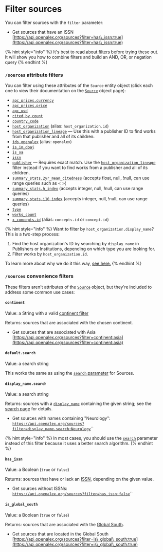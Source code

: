 # Filter sources

You can filter sources with the `filter` parameter:

* Get sources that have an ISSN\
  [https://api.openalex.org/sources?filter=has\_issn:true](https://api.openalex.org/sources?filter=has\_issn:true)

{% hint style="info" %}
It's best to [read about filters](broken-reference) before trying these out. It will show you how to combine filters and build an AND, OR, or negation query
{% endhint %}

### `/sources` attribute filters

You can filter using these attributes of the `Source` entity object (click each one to view their documentation on the [`Source`](broken-reference) object page):

* [`apc_prices.currency`](broken-reference)
* [`apc_prices.price`](broken-reference)
* [`apc_usd`](broken-reference)
* [`cited_by_count`](broken-reference)
* [`country_code`](broken-reference)
* [`host_organization`](broken-reference) (alias: `host_organization.id`)
* [`host_organization_lineage`](broken-reference) — Use this with a publisher ID to find works from that publisher and all of its children.
* [`ids.openalex`](broken-reference) (alias: `openalex`)
* [`is_in_doaj`](broken-reference)
* [`is_oa`](broken-reference)
* [`issn`](broken-reference)
* [`publisher`](broken-reference) — Requires exact match. Use the [`host_organization_lineage`](broken-reference) filter instead if you want to find works from a publisher and all of its children.
* [`summary_stats.2yr_mean_citedness`](broken-reference) (accepts float, null, !null, can use range queries such as < >)
* [`summary_stats.h_index`](broken-reference) (accepts integer, null, !null, can use range queries)
* [`summary_stats.i10_index`](broken-reference) (accepts integer, null, !null, can use range queries)
* [`type`](broken-reference)
* [`works_count`](broken-reference)
* [`x_concepts.id`](broken-reference) (alias: `concepts.id` or `concept.id`)

{% hint style="info" %}
Want to filter by `host_organization.display_name`? This is a two-step process:

1. Find the host organization's ID by searching by `display_name` in Publishers or Institutions, depending on which type you are looking for.
2. Filter works by `host_organization.id`.

To learn more about why we do it this way, [see here.](../search/search-works.md#why-cant-i-search-by-name-of-related-entity-author-name-institution-name-etc.)
{% endhint %}

### `/sources` convenience filters

These filters aren't attributes of the [`Source`](broken-reference) object, but they're included to address some common use cases:

#### `continent`

Value: a String with a valid [continent filter](../../the-data/geo/continents.md#filter-by-continent)

Returns: sources that are associated with the chosen continent.

* Get sources that are associated with Asia\
  [https://api.openalex.org/sources?filter=continent:asia](https://api.openalex.org/sources?filter=continent:asia)

#### `default.search`

Value: a search string

This works the same as using the [`search` parameter](../search/search-sources.md#search-sources) for Sources.

#### `display_name.search`

Value: a search string

Returns: sources with a [`display_name`](broken-reference) containing the given string; see the [search page](../search/search-sources.md) for details.

* Get sources with names containing "Neurology":\
  [`https://api.openalex.org/sources?filter=display_name.search:Neurology`](https://api.openalex.org/sources?filter=display\_name.search:Neurology)\`\`

{% hint style="info" %}
In most cases, you should use the [`search`](../search/search-sources.md#sources-full-search) parameter instead of this filter because it uses a better search algorithm.
{% endhint %}

#### `has_issn`

Value: a Boolean (`true` or `false`)

Returns: sources that have or lack an [ISSN](broken-reference), depending on the given value.

* Get sources without ISSNs:\
  [`https://api.openalex.org/sources?filter=has_issn:false`](https://api.openalex.org/sources?filter=has\_issn:false)\`\`

#### `is_global_south`

Value: a Boolean (`true` or `false`)

Returns: sources that are associated with the [Global South](../../the-data/geo/regions.md#global-south).

* Get sources that are located in the Global South\
  [https://api.openalex.org/sources?filter=is\_global\_south:true](https://api.openalex.org/sources?filter=is\_global\_south:true)
